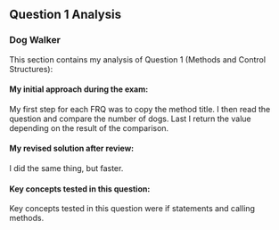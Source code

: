 ## Question 1 Analysis
### Dog Walker

This section contains my analysis of Question 1 (Methods and Control Structures):

#### My initial approach during the exam:
  My first step for each FRQ was to copy the method title. I then read the question and compare the number of dogs. Last I return the value depending on the result of the comparison. 
  
#### My revised solution after review:
  I did the same thing, but faster. 
  
#### Key concepts tested in this question:
  Key concepts tested in this question were if statements and calling methods. 
  
